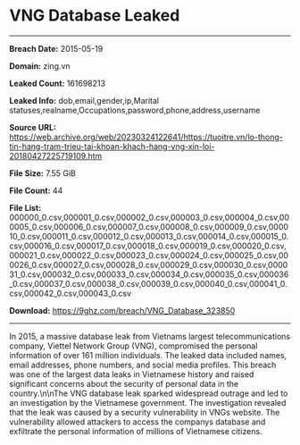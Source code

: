 # VNG Database Leaked

------------
**Breach Date:** 2015-05-19

**Domain:** zing.vn

**Leaked Count:** 161698213

**Leaked Info:** dob,email,gender,ip,Marital statuses,realname,Occupations,password,phone,address,username

**Source URL:** https://web.archive.org/web/20230324122641/https://tuoitre.vn/lo-thong-tin-hang-tram-trieu-tai-khoan-khach-hang-vng-xin-loi-20180427225719109.htm

**File Size:** 7.55 GiB

**File Count:** 44

**File List:** 000000_0.csv,000001_0.csv,000002_0.csv,000003_0.csv,000004_0.csv,000005_0.csv,000006_0.csv,000007_0.csv,000008_0.csv,000009_0.csv,000010_0.csv,000011_0.csv,000012_0.csv,000013_0.csv,000014_0.csv,000015_0.csv,000016_0.csv,000017_0.csv,000018_0.csv,000019_0.csv,000020_0.csv,000021_0.csv,000022_0.csv,000023_0.csv,000024_0.csv,000025_0.csv,000026_0.csv,000027_0.csv,000028_0.csv,000029_0.csv,000030_0.csv,000031_0.csv,000032_0.csv,000033_0.csv,000034_0.csv,000035_0.csv,000036_0.csv,000037_0.csv,000038_0.csv,000039_0.csv,000040_0.csv,000041_0.csv,000042_0.csv,000043_0.csv

**Download:** https://9ghz.com/breach/VNG_Database_323850

------------
In 2015, a massive database leak from Vietnams largest telecommunications company, Viettel Network Group (VNG), compromised the personal information of over 161 million individuals. The leaked data included names, email addresses, phone numbers, and social media profiles. This breach was one of the largest data leaks in Vietnamese history and raised significant concerns about the security of personal data in the country.\n\nThe VNG database leak sparked widespread outrage and led to an investigation by the Vietnamese government. The investigation revealed that the leak was caused by a security vulnerability in VNGs website. The vulnerability allowed attackers to access the companys database and exfiltrate the personal information of millions of Vietnamese citizens.
